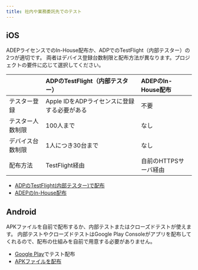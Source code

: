```yaml
---
title: 社内や業務委託先でのテスト
---
```


## iOS

ADEPライセンスでのIn-House配布か、ADPでのTestFlight（内部テスター）の2つが適切です。
両者はデバイス登録台数制限と配布方法が異なります。プロジェクトの要件に応じて選択してください。

|  |ADPのTestFlight（内部テスター）|ADEPのIn-House配布|
|:-|:---------------------------|:----------------|
|テスター登録|Apple IDをADPライセンスに登録する必要がある|不要|
|テスター人数制限|100人まで|なし|
|デバイス台数制限|1人につき30台まで|なし|
|配布方法 | TestFlight経由|自前のHTTPSサーバ経由|

 - [ADPのTestFlight(内部テスター)で配布](../build/ios/adp_testflight.md)
 - [ADEPのIn-House配布](../build/ios/adep_in_house.md)

## Android

APKファイルを自前で配布するか、内部テストまたはクローズドテストが使えます。
内部テストやクローズドテストはGoogle Play Consoleがアプリを配布してくれるので、配布の仕組みを自前で用意する必要がありません。

 - [Google Play](../build/android/google_play_test.md)でテスト配布
 - [APKファイルを配布](../build/android/apk_dist.md)
